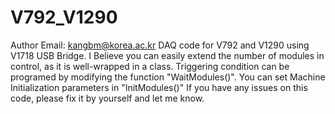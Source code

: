 # V792_V1290
Author Email: kangbm@korea.ac.kr
DAQ code for V792 and V1290 using V1718 USB Bridge.
I Believe you can easily extend the number of modules in control, as it is well-wrapped in a class.
Triggering condition can be programed by modifying the function "WaitModules()".
You can set Machine Initialization parameters in "InitModules()"
If you have any issues on this code, please fix it by yourself and let me know.
